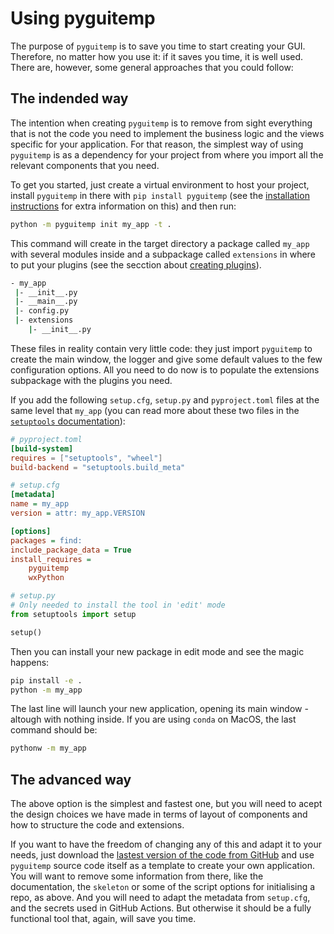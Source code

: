 # Using pyguitemp

The purpose of `pyguitemp` is to save you time to start creating your GUI. Therefore, no
matter how you use it: if it saves you time, it is well used. There are, however, some
general approaches that you could follow:

## The indended way

The intention when creating `pyguitemp` is to remove from sight everything that is not
the code you need to implement the business logic and the views specific for your
application. For that reason, the simplest way of using `pyguitemp` is as a dependency
for your project from where you import all the relevant components that you need.

To get you started, just create a virtual environment to host your project, install
`pyguitemp` in there with `pip install pyguitemp` (see the [installation
instructions](installation) for extra information on this) and then run:

```bash
python -m pyguitemp init my_app -t .
```

This command will create in the target directory a package called `my_app` with several
modules inside and a subpackage called `extensions` in where to put your plugins (see
the secction about [creating plugins](add_plugin.md)).

```bash
- my_app
 |- __init__.py
 |- __main__.py
 |- config.py
 |- extensions
    |- __init__.py
```

These files in reality contain very little code: they just import `pyguitemp` to create
the main window, the logger and give some default values to the few configuration
options. All you need to do now is to populate the extensions subpackage with the
plugins you need.

If you add the following `setup.cfg`, `setup.py` and `pyproject.toml` files at the same level that
`my_app` (you can read more about these two files in the [`setuptools`
documentation](https://setuptools.pypa.io/en/latest/index.html)):

```toml
# pyproject.toml
[build-system]
requires = ["setuptools", "wheel"]
build-backend = "setuptools.build_meta"
```

```ini
# setup.cfg
[metadata]
name = my_app
version = attr: my_app.VERSION

[options]
packages = find:
include_package_data = True
install_requires =
    pyguitemp
    wxPython
```

```python
# setup.py
# Only needed to install the tool in 'edit' mode
from setuptools import setup

setup()
```

Then you can install your new package in edit mode and see the magic happens:

```bash
pip install -e .
python -m my_app
```

The last line will launch your new application, opening its main window - altough with
nothing inside. If you are using `conda` on MacOS, the last command should be:

```bash
pythonw -m my_app
```

## The advanced way

The above option is the simplest and fastest one, but you will need to acept the design
choices we have made in terms of layout of components and how to structure the code and
extensions.

If you want to have the freedom of changing any of this and adapt it to your needs, just
download the [lastest version of the code from
GitHub](https://github.com/ImperialCollegeLondon/python-gui-template) and use
`pyguitemp` source code itself as a template to create your own application. You
will  want to remove some information from there, like the documentation, the `skeleton`
or some of the script options for initialising a repo, as above. And you
will need to adapt the metadata from `setup.cfg`, and the secrets used in GitHub
Actions. But otherwise it should be a fully functional tool that, again, will save you
time.
